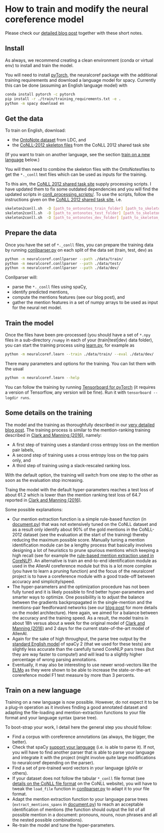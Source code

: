 # How to train and modify the neural coreference model

Please check our [detailed blog post](https://medium.com/huggingface/how-to-train-a-neural-coreference-model-neuralcoref-2-7bb30c1abdfe) together with these short notes.

## Install
As always, we recommend creating a clean environment (conda or virtual env) to install and train the model.

You will need to install [pyTorch](http://pytorch.org/), the neuralcoref package with the additional training requirements and download a language model for spacy.
Currently this can be done (assuming an English language model) with
````bash
conda install pytorch -c pytorch
pip install -r ./train/training_requirements.txt -e .
python -m spacy download en
````

## Get the data
To train on English, download:
- the [OntoNote dataset](https://catalog.ldc.upenn.edu/ldc2013t19) from LDC, and
- the [CoNLL-2012 skeleton files](http://conll.cemantix.org/2012/data.html) from the CoNLL 2012 shared task site

(If you want to train on another language, see the section [train on a new language](#train-on-a-new-language) below.)

You will then need to combine the skeleton files with the OntoNotesfiles to get the `*._conll` text files which can be used as inputs for the training.

To this aim, the [CoNLL 2012 shared task site](http://conll.cemantix.org/2012/data.html) supply processing scripts. I have updated them to fix some outdated dependencies and you will find the updated scripts in [conll_processing_scripts/](/neuralcoref/conll_processing_scripts/). To use the scripts, follow the instructions given on the [CoNLL 2012 shared task site](http://conll.cemantix.org/2012/data.html), i.e.
````bash
skeleton2conll.sh  -D [path_to_ontonotes_train_folder] [path_to_skeleton_train_folder]
skeleton2conll.sh  -D [path_to_ontonotes_test_folder] [path_to_skeleton_test_folder]
skeleton2conll.sh  -D [path_to_ontonotes_dev_folder] [path_to_skeleton_dev_folder]
````

## Prepare the data
Once you have the set of `*._conll` files, you can prepare the training data by running [conllparser.py](/neuralcoref/conllparser.py) on each split of the data set (train, test, dev) as
````bash
python -m neuralcoref.conllparser --path ./data/train/
python -m neuralcoref.conllparser --path ./data/test/
python -m neuralcoref.conllparser --path ./data/dev/
````

Conllparser will:
- parse the `*._conll` files using spaCy,
- identify predicted mentions,
- compute the mentions features (see our blog post), and
- gather the mention features in a set of numpy arrays to be used as input for the neural net model.

## Train the model
Once the files have been pre-processed (you should have a set of `*.npy` files in a sub-directory `/numpy` in each of your (train|test|dev) data folder), you can start the training process using [learn.py](/neuralcoref/learn.py), for example as
````bash
python -m neuralcoref.learn --train ./data/train/ --eval ./data/dev/
````

There many parameters and options for the training. You can list them with the usual
````bash
python -m neuralcoref.learn --help
````

You can follow the training by running [Tensorboard for pyTorch](https://github.com/lanpa/tensorboard-pytorch) (it requires a version of Tensorflow, any version will be fine). Run it with `tensorboard --logdir runs`.

## Some details on the training
The model and the training as thoroughfully described in our [very detailed blog post](https://medium.com/huggingface/how-to-train-a-neural-coreference-model-neuralcoref-2-7bb30c1abdfe). The training process is similar to the mention-ranking training described in [Clark and Manning (2016)](http://cs.stanford.edu/people/kevclark/resources/clark-manning-emnlp2016-deep.pdf), namely:
- A first step of training uses a standard cross entropy loss on the mention pair labels,
- A second step of training uses a cross entropy loss on the top pairs only, and
- A third step of training using a slack-rescaled ranking loss.

With the default option, the training will switch from one step to the other as soon as the evaluation stop increasing.

Traing the model with the default hyper-parameters reaches a test loss of about 61.2 which is lower than the mention ranking test loss of 64.7 reported in [Clark and Manning (2016)](http://cs.stanford.edu/people/kevclark/resources/clark-manning-emnlp2016-deep.pdf).

Some possible explanations:
- Our mention extraction function is a simple rule-based function (in [document.py](/document.py)) that was not extensively tuned on the CoNLL dataset and as a result only identify about 90% of the gold mentions in the CoNLL-2012 dataset (see the evaluation at the start of the training) thereby reducing the maximum possible score. Manually tuning a mention identification module can be a lengthy process that basically involves designing a lot of heuristics to prune spurious mentions which keeping a high recall (see for example the [rule-based mention extraction used in CoreNLP](http://www.aclweb.org/anthology/D10-1048)). An alternative is train an end-to-end identification module as used in the AllenAI coreference module but this is a lot more complex (you have to learn a pruning function) and the focus of the neuralcoref project is to have a coreference module with a good trade-off between accuracy and simplicity/speed.
- The hyper-parameters and the optimization procedure has not been fully tuned and it is likely possible to find better hyper-parameters and smarter ways to optimize. One possibiility is to adjust the balance between the gradients backpropagated in the single-mention and the mentions-pair feedforward networks (see our [blog post](https://medium.com/huggingface/how-to-train-a-neural-coreference-model-neuralcoref-2-7bb30c1abdfe) for more details on the model architecture). Here again, we aimed for a balance between the accuracy and the training speed. As a result, the model trains in about 18h versus about a week for the original model of [Clark and Manning (2016)](http://cs.stanford.edu/people/kevclark/resources/clark-manning-emnlp2016-deep.pdf) and 2 days for the current state-of-the-art model of AllenAI.
- Again for the sake of high throughput, the parse tree output by the [standard English model](https://spacy.io/models/en#en_core_web_sm) of spaCy 2 (that we used for these tests) are slightly less accurate than the carefully tuned CoreNLP pars trees (but they are way faster to compute!) and will lead to a slightly higher percentage of wrong parsing annotations.
- Eventually, it may also be interesting to use newer wrod-vectors like the [ELMo](https://arxiv.org/abs/1802.05365) as they were shown to be able to increase the state-or-the-art corerefence model F1 test measure by more than 3 percents.

## Train on a new language
Training on a new language is now possible. However, do not expect it to be a plug-in operation as it involves finding a good annotated dataset and adapting the file-loading and mention-extraction functions to your file format and your language syntax (parse tree).

To boot-strap your work, I detail here the general step you should follow:
- Find a corpus with coreference annotations (as always, the bigger, the better).
- Check that spaCy [support your language](https://spacy.io/models/) (i.e. is able to parse it). If not, you will have to find another parser that is able to parse your language and integrate it with the project (might involve quite large modifications to neuralcoref depending on the parser).
- Find a set of pre-trained word vectors in your language (gloVe or others).
- If your dataset does not follow the tabular `*_conll` file format (see [details on the CoNLL file format](http://conll.cemantix.org/2012/data.html) on the CoNLL website), you will have to tweak the `load_file` function in [conllparser.py](/conllparser.py) to adapt it to your file format.
- Adapt the mention extraction function to your language parse trees (`extract_mentions_spans` in [document.py](/document.py)) to reach an acceptable identification of mentions (the function should output the list of all possible mention in a document: pronouns, nouns, noun phrases and all the nested possible combinations).
- Re-train the model and tune the hyper-parameters.